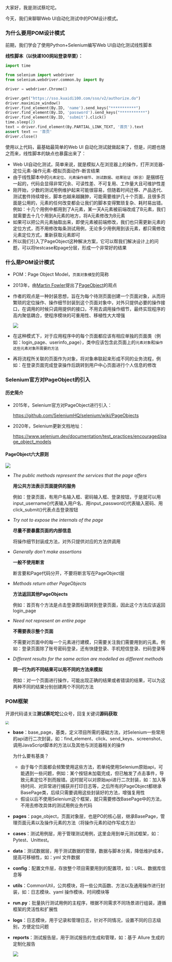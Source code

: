 大家好，我是测试蔡坨坨。

今天，我们来聊聊Web UI自动化测试中的POM设计模式。





### 为什么要用POM设计模式

前期，我们学会了使用Python+Selenium编写Web UI自动化测试线性脚本

**线性脚本（以快递100网站登录举栗）：**

```python
import time

from selenium import webdriver
from selenium.webdriver.common.by import By

driver = webdriver.Chrome()

driver.get("https://sso.kuaidi100.com/sso/v2/authorize.do")
driver.maximize_window()
driver.find_element(By.ID, 'name').send_keys("***********")
driver.find_element(By.ID, 'password').send_keys("***********")
driver.find_element(By.ID, 'submit').click()
time.sleep(2)
text = driver.find_element(By.PARTIAL_LINK_TEXT, '首页').text
assert text == '首页'
driver.close()
```

使用以上代码，最基础最简单的Web UI 自动化测试就做起来了，但是，问题也随之而来，线性脚本的缺点也暴露出来了：

- Web UI自动化测试，简单来说，就是模拟人在浏览器上的操作，打开浏览器-定位元素-操作元素-模拟页面动作-断言结果
- 由于线性脚本中的`元素定位`、`元素操作细节`、`测试数据`、`结果验证（断言）`是捆绑在一起的，代码会显得非常冗余、可读性差、不可复用、工作量大且可维护性差
- 刚开始，少数的测试用例维护起来可能很容易，但随着时间迁移、产品迭代、测试套件持续增长，脚本也越来越臃肿，可能需要维护几十个页面，且很多页面是公用的，元素的任何改变都会让我们的脚本变得繁琐复杂、耗时易出错。例如：十几个用例中都用到了A元素，某一天A元素被前端改成了B元素，我们就需要去十几个用到A元素的地方，将A元素修改为B元素
- 如果可以把公共元素抽取出来，即使元素被前端修改，我们也只需更新元素的定位方式，而不用修改每条测试用例，无论多少用例用到该元素，都只需修改元素定位方式，重新获取元素即可
- 所以我们引入了PageObject这种解决方案，它可以帮我们解决设计上的问题，可以将testcase和page分层，形成一个非常好的结果






### 什么是POM设计模式

- POM：Page Object Model，`页面对象模型`的简称

- 2013年，由[Martin Fowler](https://martinfowler.com/)提出了[PageObject](https://martinfowler.com/bliki/PageObject.html)的观点

- 作者的观点是一种封装思想，旨在为每个待测页面创建一个页面对象，从而将繁琐的定位操作、操作细节封装到这个页面对象中，对外只提供必要的操作接口，在调用的时候只调用提供的接口，不用去调用操作细节，最终实现程序的高内聚低耦合，使程序模块的可重用性、移植性大大增强

  ![](https://caituotuo.top/my-img/202206121106694.png)

- 在这种模式下，对于应用程序中的每个页面都应该有相应单独的页面类（例如：login_page、userinfo_page），类中应该包含此页面上的`元素对象`和`操作这些元素对象所需要的方法`

- 再将流程所关联的页面作为对象，将对象串联起来形成不同的业务流程，例如：在登录页面完成登录操作后跳转到用户中心页面进行个人信息的修改





### Selenium官方对PageObject的引入

#### 历史简介

- 2015年，Selenium官方对PageObject进行引入：

  https://github.com/SeleniumHQ/selenium/wiki/PageObjects

- 2020年，Selenium更新文档地址：

  https://www.selenium.dev/documentation/test_practices/encouraged/page_object_models




#### PageObject六大原则

<img src="https://caituotuo.top/my-img/202206121516906.png"/>

- *The public methods represent the services that the page offers*

  **用公共方法表示页面提供的服务**

  例如：登录页面，有用户名输入框、密码输入框、登录按钮，于是就可以用input_username()代表输入用户名、用input_password()代表输入密码、用click_submit()代表点击登录按钮

- *Try not to expose the internals of the page*

  **尽量不要暴露页面的内部信息**

  将操作细节封装成方法，对外只提供对应的方法供调用

- *Generally don’t make assertions*

  **一般不使用断言**

  断言要和Page代码分开，不要将断言写在PageObject层

- *Methods return other PageObjects*

  **方法返回其他PageObjects**

  例如：首页有个方法是点击登录图标跳转到登录页面，因此这个方法应该返回login_page

- *Need not represent an entire page*

  **不需要表示整个页面**

  不需要对页面中的每一个元素进行建模，只需要关注我们需要用到的元素。例如：登录页面除了账号密码登录，还有快捷登录、手机短信登录、扫码登录等

- *Different results for the same action are modelled as different methods*

  **同一行为的不同结果可以用不同的方法来模拟**

  例如：对一个页面进行操作，可能出现正确的结果或者错误的结果，可以为这两种不同的结果分别创建两个不同的方法





### POM框架

开源代码请关注**测试蔡坨坨**公众号，回复关键词**源码获取**

<img src="https://caituotuo.top/my-img/202206121449694.png" style="zoom: 67%;" />

- **base**：base_page，基类，定义项目所需的基础方法，对Selenium一些常用的api进行二次封装，如：find_element、click、send_keys、screenshot、调用JavaScript脚本的方法以及其他与浏览器相关的操作

  为什么要有基类？

  - 由于每个页面都会频繁使用这些方法，若单纯使用Selenium原始api，可能遇到一些问题，例如：某个按钮未加载完成，但已触发了点击事件，导致元素定位不到而报错。这时就可以对原始api进行二次封装，如：加入等待时间、对异常进行捕获并打印日志等，之后所有的PageObject都继承BasePage类，后续只需要调用这些封装好的方法，增强复用性
  - 假设以后不使用Selenium这个框架，就只需要修改BasePage中的方法，不用去修改具体的测试用例业务代码

- **pages**：page_object，页面对象层，也是PO的核心层，继承BasePage，管理页面元素以及操作元素的方法（将操作元素的动作写成方法）

- **cases**：测试用例层，用于管理测试用例，这里会用到单元测试框架，如：Pytest、Unittest。

- **data**：测试数据层，用于测试数据的管理，数据与脚本分离，降低维护成本，提高可移植性，如：yml 文件数据

- **config**：配置文件层，存放整个项目需要用到的配置项，如：URL、数据库信息等

- **utils**：CommonUtil，公共模块，将一些公共函数、方法以及通用操作进行封装，如：日志模块、yaml 操作模块、时间模块等

- **run.py**：批量执行测试用例的主程序，根据不同需求不同场景进行组装，遵循框架的灵活性和扩展性

- **logs**：日志模块，用于记录和管理日志，针对不同情况，设置不同的日志级别，方便定位问题

- **reports**：测试报告层，用于测试报告的生成和管理，如：基于 Allure 生成的定制化报告

  ![](https://caituotuo.top/my-img/202206121438015.png)

